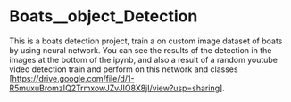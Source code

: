 # Boats__object_Detection
This is a boats detection project, train a on custom image dataset  of boats by using neural network. 
You can see the results of the detection in the images at the bottom of the ipynb, and also a result of a random youtube video detection train and perform on this network and classes [https://drive.google.com/file/d/1-R5muxuBromzIQ2TrmxowJZvJIO8X8jI/view?usp=sharing].
